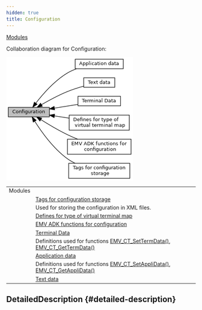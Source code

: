 ```yaml
---
hidden: true
title: Configuration
---
```


[Modules](#groups)

Collaboration diagram for Configuration:

![](group___a_d_k___c_o_n_f_i_g_u_r_a_t_i_o_n.png)

|  |  |
|----|----|
| Modules |  |
|   | <a href="group___a_d_k___x_m_l___t_a_g_s.md">Tags for configuration storage</a> |
|   | Used for storing the configuration in XML files.<br/> |
|   | <a href="group___v_i_r_t_u_a_l_t_e_r_m_m_a_p___m_o_d_e.md">Defines for type of virtual terminal map</a> |
|   | <a href="group___f_u_n_c___c_o_n_f.md">EMV ADK functions for configuration</a> |
|   | <a href="group___d_e_f___c_o_n_f___t_e_r_m.md">Terminal Data</a> |
|   | Definitions used for functions <a href="group___f_u_n_c___c_o_n_f.md#ga351c2deba9865081c314d818463f20c9">EMV_CT_SetTermData()</a>, <a href="group___f_u_n_c___c_o_n_f.md#ga954c82bc82203115b10fcab356df0079">EMV_CT_GetTermData()</a><br/> |
|   | <a href="group___d_e_f___c_o_n_f___a_p_p_l_i.md">Application data</a> |
|   | Definitions used for functions <a href="group___f_u_n_c___c_o_n_f.md#ga73ca1735defbb65a1aae2ead1de70233">EMV_CT_SetAppliData()</a>, <a href="group___f_u_n_c___c_o_n_f.md#ga363163e375895b7d3ad03ace5df5d0d3">EMV_CT_GetAppliData()</a><br/> |
|   | <a href="group___d_e_f___c_o_n_f___t_e_x_t.md">Text data</a> |

## DetailedDescription {#detailed-description}
